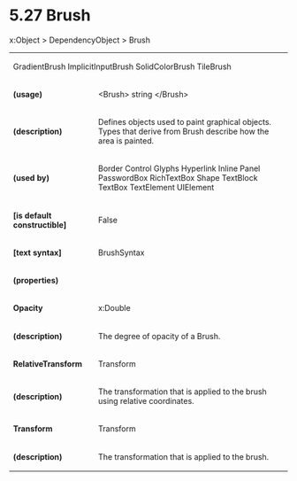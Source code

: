 <html dir="LTR" xmlns:mshelp="http://msdn.microsoft.com/mshelp" xmlns:ddue="http://ddue.schemas.microsoft.com/authoring/2003/5" xmlns:xlink="http://www.w3.org/1999/xlink" xmlns:tool="http://www.microsoft.com/tooltip"><body><input type="hidden" id="userDataCache" class="userDataStyle"><input type="hidden" id="hiddenScrollOffset"><img id="dropDownImage" style="display:none; height:0; width:0;" src="../local/drpdown.gif"><img id="dropDownHoverImage" style="display:none; height:0; width:0;" src="../local/drpdown_orange.gif"><img id="collapseImage" style="display:none; height:0; width:0;" src="../local/collapse.gif"><img id="expandImage" style="display:none; height:0; width:0;" src="../local/exp.gif"><img id="collapseAllImage" style="display:none; height:0; width:0;" src="../local/collall.gif"><img id="expandAllImage" style="display:none; height:0; width:0;" src="../local/expall.gif"><img id="copyImage" style="display:none; height:0; width:0;" src="../local/copycode.gif"><img id="copyHoverImage" style="display:none; height:0; width:0;" src="../local/copycodeHighlight.gif"><div id="header"><h1 class="heading">5.27 Brush</h1></div><div id="mainSection"><div id="mainBody"><div id="allHistory" class="saveHistory" onsave="saveAll()" onload="loadAll()"></div>
				<p xmlns:wsd="http://wsdev.schemas.microsoft.com/authoring/2008/2" xmlns:msxsl="urn:schemas-microsoft-com:xslt" xmlns:script="urn:script" xmlns:build="urn:build">
				</p>
			<div id="sectionSection0" class="section" name="collapseableSection"><content xmlns="http://ddue.schemas.microsoft.com/authoring/2003/5" xmlns:wsd="http://wsdev.schemas.microsoft.com/authoring/2008/2" xmlns:msxsl="urn:schemas-microsoft-com:xslt" xmlns:script="urn:script" xmlns:build="urn:build">
				</content></div><div id="sectionSection1" class="section" name="collapseableSection"><content xmlns="http://ddue.schemas.microsoft.com/authoring/2003/5" xmlns:wsd="http://wsdev.schemas.microsoft.com/authoring/2008/2" xmlns:msxsl="urn:schemas-microsoft-com:xslt" xmlns:script="urn:script" xmlns:build="urn:build">
					<p xmlns="">
						<mshelp:link keywords="5dceec56-9398-49cb-90cc-d80016b3639b" tabindex="0">x:Object</mshelp:link> &gt; <mshelp:link keywords="58b378ed-1ba9-42b4-ae73-0e1d51ff7359" tabindex="0">DependencyObject</mshelp:link> &gt; Brush</p>
					<p xmlns=""><b></b></p><table class="ProtocolAuthoredTable" xmlns=""><tr>
								<td colspan="2">
									<p>
										<mshelp:link keywords="519d756b-0155-4f64-91db-3b435dbc5432" tabindex="0">GradientBrush</mshelp:link> <mshelp:link keywords="314f8a74-c354-4c00-9f99-c9dbf53838a5" tabindex="0">ImplicitInputBrush</mshelp:link> <mshelp:link keywords="c4c0f816-5bcb-4297-8f91-6137cacc13ad" tabindex="0">SolidColorBrush</mshelp:link> <mshelp:link keywords="96ff6fbb-bf39-4f7d-b19c-6de795143909" tabindex="0">TileBrush</mshelp:link></p>
								</td>
							</tr><tr>
							<td>
								<p>
									<b>(usage)</b>
								</p>
							</td>
							<td>
								<p>&lt;Brush&gt; string &lt;/Brush&gt;</p>
							</td>
						</tr><tr>
							<td>
								<p>
									<b>(description)</b>
								</p>
							</td>
							<td>
								<p>Defines objects used to paint graphical objects. Types that derive from Brush describe how the area is painted.</p>
							</td>
						</tr><tr>
							<td>
								<p>
									<b>(used by)</b>
								</p>
							</td>
							<td>
								<p>
									<mshelp:link keywords="be04fa8f-a7a1-4197-8d5a-1ba9d3379b0d" tabindex="0">Border</mshelp:link> <mshelp:link keywords="6861048f-3afe-4169-8fbd-343a50edb4ce" tabindex="0">Control</mshelp:link> <mshelp:link keywords="0c50ae5d-e5eb-42e4-a5e9-f4bc59ec6aad" tabindex="0">Glyphs</mshelp:link> <mshelp:link keywords="1f2403c7-767f-4d57-bd28-7137e6a275d9" tabindex="0">Hyperlink</mshelp:link> <mshelp:link keywords="9998b023-1983-4b8d-82c1-c0aa68fcae59" tabindex="0">Inline</mshelp:link> <mshelp:link keywords="132db460-5ad3-44e0-9f97-f6c491a86d93" tabindex="0">Panel</mshelp:link> <mshelp:link keywords="4cdc7ba5-1706-42b7-8bec-87a66cc1e2e8" tabindex="0">PasswordBox</mshelp:link> <mshelp:link keywords="5e29e2cb-ce9a-4e0b-8a27-3e18f96b957c" tabindex="0">RichTextBox</mshelp:link> <mshelp:link keywords="4ffd57ce-550d-4e54-9b3f-e7a08242c460" tabindex="0">Shape</mshelp:link> <mshelp:link keywords="56c3a31c-b0c1-4de5-b886-ba36726a97a9" tabindex="0">TextBlock</mshelp:link> <mshelp:link keywords="3b64cbe7-ef2e-4676-a7d0-df131514eb0c" tabindex="0">TextBox</mshelp:link> <mshelp:link keywords="2d6ea2d8-8114-4fa5-8a99-cc3bab1cb0b4" tabindex="0">TextElement</mshelp:link> <mshelp:link keywords="c984e9a4-f094-46fd-8bfd-d99d4146d4c4" tabindex="0">UIElement</mshelp:link></p>
							</td>
						</tr><tr>
							<td>
								<p>
									<b>[is default constructible]</b>
								</p>
							</td>
							<td>
								<p>False</p>
							</td>
						</tr><tr>
							<td>
								<p>
									<b>[text syntax]</b>
								</p>
							</td>
							<td>
								<p>
									<mshelp:link keywords="e1c30202-6f8b-47ce-a7f2-6eacb383dee7" tabindex="0">BrushSyntax</mshelp:link>
								</p>
							</td>
						</tr><tr>
							<td>
								<p>
									<b>(properties)</b>
								</p>
							</td>
							<td>
							</td>
						</tr><tr>
							<td>
								<p>
									<b>Opacity</b>
								</p>
							</td>
							<td>
								<p>
									<mshelp:link keywords="4093e8a7-fabe-497b-9678-3a72e9bbf1e3" tabindex="0">x:Double</mshelp:link>
								</p>
							</td>
						</tr><tr>
							<td>
								<p>
									<b>(description)</b>
								</p>
							</td>
							<td>
								<p>The degree of opacity of a Brush.</p>
							</td>
						</tr><tr>
							<td>
								<p>
									<b>RelativeTransform</b>
								</p>
							</td>
							<td>
								<p>
									<mshelp:link keywords="fd1ad5e7-d830-4287-9f8b-2a5074be7e2d" tabindex="0">Transform</mshelp:link>
								</p>
							</td>
						</tr><tr>
							<td>
								<p>
									<b>(description)</b>
								</p>
							</td>
							<td>
								<p>The transformation that is applied to the brush using relative coordinates.</p>
							</td>
						</tr><tr>
							<td>
								<p>
									<b>Transform</b>
								</p>
							</td>
							<td>
								<p>
									<mshelp:link keywords="fd1ad5e7-d830-4287-9f8b-2a5074be7e2d" tabindex="0">Transform</mshelp:link>
								</p>
							</td>
						</tr><tr>
							<td>
								<p>
									<b>(description)</b>
								</p>
							</td>
							<td>
								<p>The transformation that is applied to the brush.</p>
							</td>
						</tr></table>
				</content></div><!--[if gte IE 5]>
			<tool:tip element="languageFilterToolTip" avoidmouse="false"/>
		<![endif]--></div><a name="feedback"></a><span></span></div></body></html>
